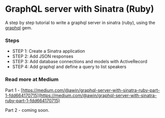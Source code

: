 # GraphQL server with Sinatra (Ruby) #

A step by step tutorial to write a graphql server in sinatra (ruby), using the [graphql](https://github.com/rmosolgo/graphql-ruby) gem.


### Steps ###

- STEP 1: Create a Sinatra application
- STEP 2: Add JSON responses
- STEP 3: Add database connections and models with ActiveRecord
- STEP 4: Add graphql and define a query to list speakers

### Read more at Medium ###

Part 1 - [https://medium.com/@awin/graphql-server-with-sinatra-ruby-part-1-fdd664170715](https://medium.com/@awin/graphql-server-with-sinatra-ruby-part-1-fdd664170715)

Part 2 - coming soon.
